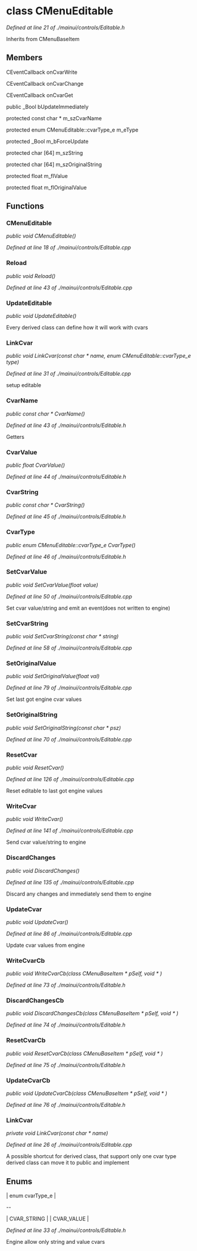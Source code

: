 # class CMenuEditable

*Defined at line 21 of ./mainui/controls/Editable.h*

Inherits from CMenuBaseItem



## Members

CEventCallback onCvarWrite

CEventCallback onCvarChange

CEventCallback onCvarGet

public _Bool bUpdateImmediately

protected const char * m_szCvarName

protected enum CMenuEditable::cvarType_e m_eType

protected _Bool m_bForceUpdate

protected char [64] m_szString

protected char [64] m_szOriginalString

protected float m_flValue

protected float m_flOriginalValue



## Functions

### CMenuEditable

*public void CMenuEditable()*

*Defined at line 18 of ./mainui/controls/Editable.cpp*

### Reload

*public void Reload()*

*Defined at line 43 of ./mainui/controls/Editable.cpp*

### UpdateEditable

*public void UpdateEditable()*

 Every derived class can define how it will work with cvars

### LinkCvar

*public void LinkCvar(const char * name, enum CMenuEditable::cvarType_e type)*

*Defined at line 31 of ./mainui/controls/Editable.cpp*

 setup editable

### CvarName

*public const char * CvarName()*

*Defined at line 43 of ./mainui/controls/Editable.h*

 Getters

### CvarValue

*public float CvarValue()*

*Defined at line 44 of ./mainui/controls/Editable.h*

### CvarString

*public const char * CvarString()*

*Defined at line 45 of ./mainui/controls/Editable.h*

### CvarType

*public enum CMenuEditable::cvarType_e CvarType()*

*Defined at line 46 of ./mainui/controls/Editable.h*

### SetCvarValue

*public void SetCvarValue(float value)*

*Defined at line 50 of ./mainui/controls/Editable.cpp*

 Set cvar value/string and emit an event(does not written to engine)

### SetCvarString

*public void SetCvarString(const char * string)*

*Defined at line 58 of ./mainui/controls/Editable.cpp*

### SetOriginalValue

*public void SetOriginalValue(float val)*

*Defined at line 79 of ./mainui/controls/Editable.cpp*

 Set last got engine cvar values

### SetOriginalString

*public void SetOriginalString(const char * psz)*

*Defined at line 70 of ./mainui/controls/Editable.cpp*

### ResetCvar

*public void ResetCvar()*

*Defined at line 126 of ./mainui/controls/Editable.cpp*

 Reset editable to last got engine values

### WriteCvar

*public void WriteCvar()*

*Defined at line 141 of ./mainui/controls/Editable.cpp*

 Send cvar value/string to engine

### DiscardChanges

*public void DiscardChanges()*

*Defined at line 135 of ./mainui/controls/Editable.cpp*

 Discard any changes and immediately send them to engine

### UpdateCvar

*public void UpdateCvar()*

*Defined at line 86 of ./mainui/controls/Editable.cpp*

 Update cvar values from engine

### WriteCvarCb

*public void WriteCvarCb(class CMenuBaseItem * pSelf, void * )*

*Defined at line 73 of ./mainui/controls/Editable.h*

### DiscardChangesCb

*public void DiscardChangesCb(class CMenuBaseItem * pSelf, void * )*

*Defined at line 74 of ./mainui/controls/Editable.h*

### ResetCvarCb

*public void ResetCvarCb(class CMenuBaseItem * pSelf, void * )*

*Defined at line 75 of ./mainui/controls/Editable.h*

### UpdateCvarCb

*public void UpdateCvarCb(class CMenuBaseItem * pSelf, void * )*

*Defined at line 76 of ./mainui/controls/Editable.h*

### LinkCvar

*private void LinkCvar(const char * name)*

*Defined at line 26 of ./mainui/controls/Editable.cpp*

 A possible shortcut for derived class, that support only one cvar type derived class can move it to public and implement



## Enums

| enum cvarType_e |

--

| CVAR_STRING |
| CVAR_VALUE |


*Defined at line 33 of ./mainui/controls/Editable.h*

 Engine allow only string and value cvars



